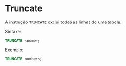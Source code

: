 # Truncate

A instrução `TRUNCATE` exclui todas as linhas de uma tabela.

Sintaxe:

```sql
TRUNCATE <nome>;
```

Exemplo:

```sql
TRUNCATE numbers;
```